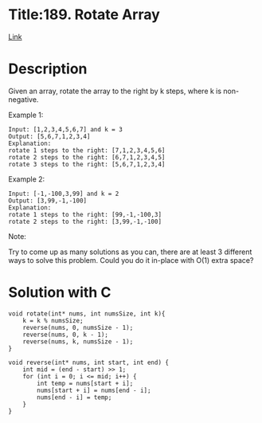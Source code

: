 # Title:189. Rotate Array
[Link](https://leetcode.com/problems/rotate-array/)

# Description
Given an array, rotate the array to the right by k steps, where k is non-negative.

Example 1:

    Input: [1,2,3,4,5,6,7] and k = 3
    Output: [5,6,7,1,2,3,4]
    Explanation:
    rotate 1 steps to the right: [7,1,2,3,4,5,6]
    rotate 2 steps to the right: [6,7,1,2,3,4,5]
    rotate 3 steps to the right: [5,6,7,1,2,3,4]

Example 2:

    Input: [-1,-100,3,99] and k = 2
    Output: [3,99,-1,-100]
    Explanation: 
    rotate 1 steps to the right: [99,-1,-100,3]
    rotate 2 steps to the right: [3,99,-1,-100]

Note:

Try to come up as many solutions as you can, there are at least 3 different ways to solve this problem.
Could you do it in-place with O(1) extra space?

# Solution with C


    void rotate(int* nums, int numsSize, int k){
        k = k % numsSize;
        reverse(nums, 0, numsSize - 1);
        reverse(nums, 0, k - 1);
        reverse(nums, k, numsSize - 1);
    }

    void reverse(int* nums, int start, int end) {
        int mid = (end - start) >> 1;
        for (int i = 0; i <= mid; i++) {
            int temp = nums[start + i];
            nums[start + i] = nums[end - i];
            nums[end - i] = temp;
        }
    }
